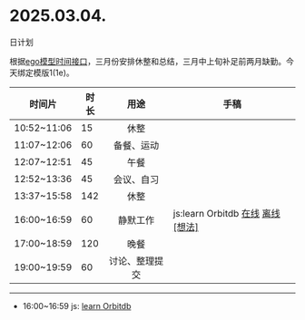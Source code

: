 # 2025.03.04.
日计划

根据[ego模型时间接口](https://gitee.com/hyg/blog/blob/master/timeflow.md)，三月份安排休整和总结，三月中上旬补足前两月缺勤。今天绑定模版1(1e)。

| 时间片 | 时长 | 用途 | 手稿 |
| --- | --- | :---: | --- |
| 10:52~11:06 | 15 | 休整 |  |
| 11:07~12:06 | 60 | 备餐、运动 |  |
| 12:07~12:51 | 45 | 午餐 |  |
| 12:52~13:36 | 45 | 会议、自习 |  |
| 13:37~15:58 | 142 | 休整 |  |
| 16:00~16:59 | 60 | 静默工作 | js:learn Orbitdb [在线](http://simp.ly/p/4QDThK) [离线](../../draft/2025/20250304160000.md) <a href="mailto:huangyg@mars22.com?subject=关于2025.03.04.[js:learn Orbitdb]任务&body=日期: 20250304%0D%0A序号: 5%0D%0A手稿:../../draft/2025/20250304160000.md%0D%0A---请勿修改邮件主题及以上内容 从下一行开始写您的想法---%0D%0A">[想法]</a> |
| 17:00~18:59 | 120 | 晚餐 |  |
| 19:00~19:59 | 60 | 讨论、整理提交 |  |

---

- 16:00~16:59	js: [learn Orbitdb](../../draft/2025/20250304.01.md)
